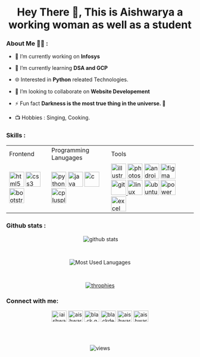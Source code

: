 <h1 align="center">Hey There 👋, This is Aishwarya a working woman as well as a student </h1>

<h3> About Me 💁‍♀️ :  </h3>

- 🔭 I’m currently working on **Infosys**

- 🌱 I’m currently learning **DSA and GCP**

- 🌐 Interested in **Python** releated Technologies. 

- 👯 I’m looking to collaborate on **Website Developement**

- ⚡ Fun fact **Darkness is the most true thing in the universe. :milky_way:**

- 📺 Hobbies : Singing, Cooking.


<h3 align="left">Skills :</h3>

<table align ="center">
  <tr>
  <td> Frontend</td>
  <td>Programming Lanugages</td>
  <td>Tools</td>
  </tr>
  
  <tr>
    <td><a href="https://www.w3schools.com/html/" target="_blank" rel="noreferrer"> <img src="https://www.vectorlogo.zone/logos/w3_html5/w3_html5-icon.svg" alt="html5" width="40" height="40"/></a>
        <a href="https://www.w3schools.com/css/" target="_blank" rel="noreferrer"> <img src="https://www.vectorlogo.zone/logos/w3_css/w3_css-official.svg" alt="css3" width="40" height="40"/></a>
        <a href="https://getbootstrap.com" target="_blank" rel="noreferrer"> <img src="https://www.vectorlogo.zone/logos/getbootstrap/getbootstrap-icon.svg" alt="bootstrap" width="40" height="40"/></a></td>
  <td><a href="https://www.python.org" target="_blank" rel="noreferrer"> <img src="https://www.vectorlogo.zone/logos/python/python-icon.svg" alt="python" width="40" height="40"/></a>
        <a href="https://www.java.com" target="_blank" rel="noreferrer"> <img src="https://www.vectorlogo.zone/logos/java/java-icon.svg" alt="java" width="40" height="40"/></a>
        <a href="https://www.cprogramming.com/" target="_blank" rel="noreferrer"> <img src="https://upload.wikimedia.org/wikipedia/commons/1/18/C_Programming_Language.svg" alt="c" width="40" height="40"/></a>
        <a href="https://www.w3schools.com/cpp/" target="_blank" rel="noreferrer"> <img src="https://upload.wikimedia.org/wikipedia/commons/1/18/ISO_C%2B%2B_Logo.svg" alt="cplusplus" width="40" height="40"/></a></td>
  <td><a href="https://www.adobe.com/in/products/illustrator.html" target="_blank" rel="noreferrer"> <img src="https://www.vectorlogo.zone/logos/adobe_illustrator/adobe_illustrator-icon.svg" alt="illustrator" width="40" height="40"/></a>
        <a href="https://www.photoshop.com/en" target="_blank" rel="noreferrer"> <img src="https://upload.wikimedia.org/wikipedia/commons/a/af/Adobe_Photoshop_CC_icon.svg" alt="photoshop" width="40" height="40"/></a>
        <a href="https://developer.android.com" target="_blank" rel="noreferrer"> <img src="https://www.vectorlogo.zone/logos/android/android-icon.svg" alt="android" width="40" height="40"/></a>
        <a href="https://www.figma.com/" target="_blank" rel="noreferrer"> <img src="https://www.vectorlogo.zone/logos/figma/figma-icon.svg" alt="figma" width="40" height="40"/></a>
        <a href="https://git-scm.com/" target="_blank" rel="noreferrer"> <img src="https://www.vectorlogo.zone/logos/git-scm/git-scm-icon.svg" alt="git" width="40" height="40"/></a><a href="https://www.linux.org/" target="_blank" rel="noreferrer"> <img src="https://www.vectorlogo.zone/logos/linux/linux-icon.svg" alt="linux" width="40" height="40"/></a>
    <a href="https://ubuntu.com/" target="_blank" rel="noreferrer"> <img src="https://www.vectorlogo.zone/logos/ubuntu/ubuntu-ar21.svg" alt="ubuntu" width="40" height="40"/></a>
    <a href="https://powerbi.microsoft.com/en-au/" target="_blank" rel="noreferrer"> <img src="https://www.vectorlogo.zone/logos/microsoft_powerbi/microsoft_powerbi-icon.svg" alt="powerBi" width="40" height="40"/></a>
    <a> <img src="https://upload.wikimedia.org/wikipedia/commons/3/34/Microsoft_Office_Excel_%282019%E2%80%93present%29.svg" alt="excel" width="40" height="40"/></a></td>
  </tr>
  
</table>

<!-- Github stats: -->

<h3 align="left">Github stats :</h3>
<div align = "center">
<p>&nbsp;<img align="center" src="https://github-readme-stats.vercel.app/api?username=aishwarya1999-roy&show_icons=true&locale=en&amp;hide_border=true&amp;theme=dracula" alt="github stats" style="max-width: 100%;" /></p>
</div>
<br>

<div align = "center">
<p><img align="center" src="https://github-readme-stats.vercel.app/api/top-langs?username=aishwarya1999-roy&show_icons=true&locale=en&layout=compact&amp;theme=dracula" alt="Most Used Lanugages" style="max-width: 100%;"/></p>
</div>
<br>

<div align = "center">
<p> <a href="https://github.com/ryo-ma/github-profile-trophy"><img src="https://github-profile-trophy.vercel.app/?username=aishwarya1999-roy&amp;theme=dracula" alt="throphies" /></a> </p>
 </div>

  <!-- Contact -->
<h3 align="left">Connect with me:</h3>
<p align="center">
<a href="https://twitter.com/iaishwaryaroy" target="blank"><img align="center" src="https://raw.githubusercontent.com/rahuldkjain/github-profile-readme-generator/master/src/images/icons/Social/twitter.svg" alt="iaishwaryaroy" height="30" width="40" /></a>
<a href="https://linkedin.com/in/aishwarya-roy-a8144a1b8" target="blank"><img align="center" src="https://raw.githubusercontent.com/rahuldkjain/github-profile-readme-generator/master/src/images/icons/Social/linked-in-alt.svg" alt="aishwarya-roy-a8144a1b8" height="30" width="40" /></a>
<a href="https://instagram.com/black.queen992100" target="blank"><img align="center" src="https://raw.githubusercontent.com/rahuldkjain/github-profile-readme-generator/master/src/images/icons/Social/instagram.svg" alt="black.queen992100" height="30" width="40" /></a>
<a href="https://dribbble.com/blackdeformer21" target="blank"><img align="center" src="https://raw.githubusercontent.com/rahuldkjain/github-profile-readme-generator/master/src/images/icons/Social/dribbble.svg" alt="blackdeformer21" height="30" width="40" /></a>
<a href="https://www.leetcode.com/aishwarya1999-roy" target="blank"><img align="center" src="https://raw.githubusercontent.com/rahuldkjain/github-profile-readme-generator/master/src/images/icons/Social/leet-code.svg" alt="aishwarya1999-roy" height="30" width="40" /></a>
<a href="https://auth.geeksforgeeks.org/user/aishwarya_roy0099" target="blank"><img align="center" src="https://raw.githubusercontent.com/rahuldkjain/github-profile-readme-generator/master/src/images/icons/Social/geeks-for-geeks.svg" alt="aishwarya_roy0099" height="30" width="40" /></a>
</p>
  
 <br><br>
 
<p align="center"> <img src="https://komarev.com/ghpvc/?username=aishwarya1999-roy&label=Profile%20views&color=0e75b6" alt="views" /> </p>
